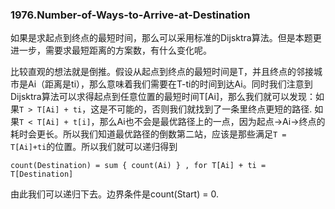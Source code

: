 ### 1976.Number-of-Ways-to-Arrive-at-Destination

如果是求起点到终点的最短时间，那么可以采用标准的Dijsktra算法。但是本题更进一步，需要求最短距离的方案数，有什么变化呢。

比较直观的想法就是倒推。假设从起点到终点的最短时间是T，并且终点的邻接城市是Ai（距离是ti），那么意味着我们需要在T-ti的时间到达Ai。同时我们注意到Dijsktra算法可以求得起点到任意位置的最短时间T[Ai]，那么我们就可以发现：如果```T > T[Ai] + ti```，这是不可能的，否则我们就找到了一条里终点更短的路径. 如果```T < T[Ai] + t[i]```，那么Ai也不会是最优路径上的一点，因为起点->Ai->终点的耗时会更长。所以我们知道最优路径的倒数第二站，应该是那些满足```T = T[Ai]+ti```的位置。所以我们就可以递归得到 
```
count(Destination) = sum { count(Ai) } , for T[Ai] + ti = T[Destination]
```
由此我们可以递归下去。边界条件是count(Start) = 0.
